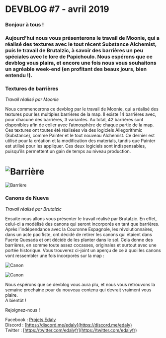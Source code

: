 
# DEVBLOG #7 - avril 2019


### Bonjour à tous ! 
### Aujourd’hui nous vous présenterons le travail de Moonie, qui a réalisé des textures avec le tout récent Substance Alchemist, puis le travail de Brutalzic, à savoir des barrières un peu spéciales avec le lore de Papichoulo. Nous espérons que ce devblog vous plaira, et encore une fois nous vous souhaitons un agréable week-end (en profitant des beaux jours, bien entendu !).

### Textures de barrières

*Travail réalisé par Moonie*

Nous commencerons ce devblog par le travail de Moonie, qui a réalisé des textures pour les multiples barrières de la map. Il existe 14 barrières avec, pour chacune des barrières, 3 variantes. Au total, 42 barrières sont disponibles afin de coller avec l’atmosphère de chaque partie de la map. Ces textures ont toutes été réalisées via des logiciels Allegorithmic (Substance), comme Painter et le tout nouveau Alchemist. Ce dernier est utilisé pour la création et la modification des materials, tandis que Painter est utilisé pour les appliquer. Ces deux logiciels sont indispensables, puisqu’ils permettent un gain de temps au niveau production.

# ![Barrière](https://www.edaly.fr/wp-content/uploads/2019/04/Edaly_Showcase_RPG_62.png)

![Barrière](https://www.edaly.fr/wp-content/uploads/2019/04/Edaly_Showcase_RPG_64.png)

### Canons de Nueva

*Travail réalisé par Brutalzic*

Ensuite nous allons vous présenter le travail réalisé par Brutalzic. En effet, celui-ci a modélisé des canons qui seront incorporés en tant que barrières. Après l’indépendance avec la Couronne Espagnole, les révolutionnaires, dans un acte pacifiste, ont décidé de retirer les canons qui étaient dans Fuerte Quesada et ont décidé de les planter dans le sol. Cela donne des barrières, en somme toute assez cocasses, originales et surtout avec une portée historique. Vous trouverez ci-joint un aperçu de ce à quoi les canons vont ressembler une fois incorporés sur la map :

![Canon](https://www.edaly.fr/wp-content/uploads/2019/04/1555709652-20190419233313-1.png)

![Canon](https://www.edaly.fr/wp-content/uploads/2019/04/1555709652-20190419233342-1-800x452.png)

Nous espérons que ce devblog vous aura plu, et nous vous retrouvons la semaine prochaine pour du nouveau contenu qui devrait vraiment vous plaire.  
A bientôt !

Rejoignez-nous !

Facebook :  [Projets Edaly](https://www.facebook.com/Projets-Edaly-216092102257899/)  
Discord :  [https://discord.me/edaly](https://discord.me/edaly)  
Twitter :  [https://twitter.com/edalyfr](https://twitter.com/edalyfr)
